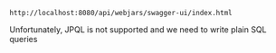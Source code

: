 ```
http://localhost:8080/api/webjars/swagger-ui/index.html
```
Unfortunately, JPQL is not supported and we need to write plain SQL queries